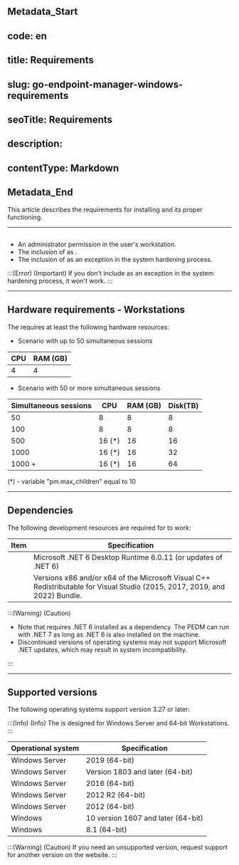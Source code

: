 ## Metadata_Start 
## code: en
## title: Requirements 
## slug: go-endpoint-manager-windows-requirements 
## seoTitle: Requirements 
## description:  
## contentType: Markdown 
## Metadata_End
This article describes the requirements for installing  and its proper functioning.

* * *

## 

* An administrator permission in the user's workstation.
* The inclusion of  as .
* The inclusion of  as an exception in the system hardening process.

:::(Error) (Important)
If you don't include  as an exception in the system hardening process, it won't work.
:::

* * *

## Hardware requirements - Workstations

The  requires at least the following hardware resources:

- Scenario with up to 50 simultaneous sessions

| CPU | RAM (GB) |
| --- | --- |
| 4 | 4 |

- Scenario with 50 or more simultaneous sessions

| Simultaneous sessions | CPU | RAM (GB) | Disk(TB) |
| --- | --- | --- | --- |
| 50 | 8 | 8 | 8 |
| 100 | 8 | 8 | 8 |
| 500 | 16 (*) | 16 | 16 |
| 1000 | 16 (*) | 16 | 32 |
| 1000 + | 16 (*) | 16 | 64 |

(*) - variable "pm.max_children" equal to 10

* * *

## Dependencies

The following development resources are required for  to work:
 
| Item | Specification |
| --- | --- |
|  | Microsoft .NET 6 Desktop Runtime 6.0.11 (or updates of .NET 6) |
|  | Versions x86 and/or x64 of the Microsoft Visual C++ Redistributable for Visual Studio (2015, 2017, 2019, and 2022) Bundle. |

:::(Warning) (Caution)

* Note that  requires .NET 6 installed as a dependency. The PEDM can run with .NET 7 as long as .NET 6 is also installed on the machine.
* Discontinued versions of operating systems may not support Microsoft .NET updates, which may result in system incompatibility.

:::

* * *

## Supported versions

The following operating systems support  version 3.27 or later:

:::(Info) (Info)
The  is designed for Windows Server and 64-bit Workstations.
:::

| Operational system | Specification |
| --- | --- |
| Windows Server  | 2019 (64-bit)|
| Windows Server  | Version 1803 and later (64-bit)|
| Windows Server  | 2016 (64-bit)|
| Windows Server | 2012 R2 (64-bit) |
| Windows Server  | 2012 (64-bit) |
| Windows  | 10 version 1607 and later (64-bit) |
| Windows  | 8.1 (64-bit) |

:::(Warning) (Caution)
If you need an unsupported version, request support for another version on the  website.
:::
